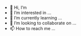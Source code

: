 - 👋 Hi, I’m
- 👀 I’m interested in ...
- 🌱 I’m currently learning ...
- 💞️ I’m looking to collaborate on ...
- 📫 How to reach me ...

<!---
Sachin-Ambone/Sachin-Ambone is a ✨ special ✨ repository because its `README.md` (this file) appears on your GitHub profile.
You can click the Preview link to take a look at your changes.
--->
